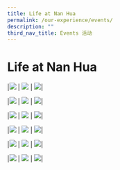 ```yaml
---
title: Life at Nan Hua
permalink: /our-experience/events/
description: ""
third_nav_title: Events 活动
---
```

# Life at Nan Hua

|<a href="/our-experience/events/camp-achiever/"><img src="/images/Events%20Page/campachiever2023_945x630.png"></a> | <a href="/our-experience/events/chinese-new-year/"><img src="/images/Events%20Page/cny2023_945x630.png"></a> | <a href="/our-experience/events/ipad-unboxing-day/"><img src="/images/Events%20Page/ipadunboxing2023_945x630.png"></a>|

|<a href="/our-experience/events/annual-road-run/"><img src="/images/Events%20Page/annualroadrun2023_945x630.png"></a> | <a href="/our-experience/events/national-youth-environment-conference/"><img src="/images/Events%20Page/nyec2023_945x630.png"></a> | <a href="/our-experience/events/national-youth-environment-conference/"><img src="/images/Events%20Page/biculturalweek2023_945x630.png"></a>|

|<a href="/our-experience/events/camp-achiever/"><img src="/images/Events%20Page/studentcouncil2023_945x630.png"></a> | <a href="/our-experience/events/chinese-new-year/"><img src="/images/Events%20Page/speechday2023_945x630.png"></a> | <a href="/our-experience/events/ipad-unboxing-day/"><img src="/images/Events%20Page/culturalpotpourri2023_945x630.png"></a>|

|<a href="/our-experience/events/camp-achiever/"><img src="/images/Events%20Page/studentleaders2023_945x630.png"></a> | <a href="/our-experience/events/chinese-new-year/"><img src="/images/Events%20Page/sportscarnival2023_945x630.png"></a> | <a href="/our-experience/events/ipad-unboxing-day/"><img src="/images/Events%20Page/confuciuscamp2023_945x630.png"></a>|

|<a href="/our-experience/events/camp-achiever/"><img src="/images/Events%20Page/ndp2022_945x630.png"></a> | <a href="/our-experience/events/chinese-new-year/"><img src="/images/Events%20Page/teachersday2022_945x630.png"></a> | <a href="/our-experience/events/ipad-unboxing-day/"><img src="/images/Events%20Page/midautumnfestival2022_945x630.png"></a>|

|<a href="/our-experience/events/camp-achiever/"><img src="/images/Events%20Page/annualartsappreciation_945x630.png"></a> | <a href="/our-experience/events/chinese-new-year/"><img src="/images/Events%20Page/graduationday_945x630.png"></a> | <a href="/our-experience/events/ipad-unboxing-day/"><img src="/images/Events%20Page/openhouse2022_945x630.png"></a>|